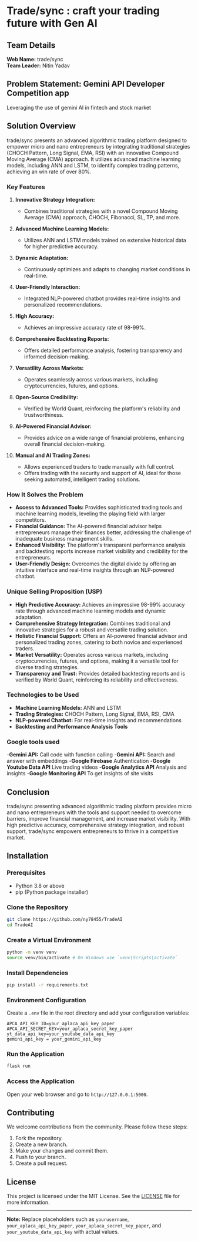 # Trade/sync : craft your trading future with Gen AI

## Team Details
**Web Name:** trade/sync  
**Team Leader:** Nitin Yadav

## Problem Statement: Gemini API Developer Competition app

Leveraging the use of gemini AI in fintech and stock market

## Solution Overview

trade/sync presents an advanced algorithmic trading platform designed to empower micro and nano entrepreneurs by integrating traditional strategies (CHOCH Pattern, Long Signal, EMA, RSI) with an innovative Compound Moving Average (CMA) approach. It utilizes advanced machine learning models, including ANN and LSTM, to identify complex trading patterns, achieving an win rate of over 80%.

### Key Features

1. **Innovative Strategy Integration:**
   - Combines traditional strategies with a novel Compound Moving Average (CMA) approach, CHOCH, Fibonacci, SL, TP, and more.
   
2. **Advanced Machine Learning Models:**
   - Utilizes ANN and LSTM models trained on extensive historical data for higher predictive accuracy.
   
3. **Dynamic Adaptation:**
   - Continuously optimizes and adapts to changing market conditions in real-time.
   
4. **User-Friendly Interaction:**
   - Integrated NLP-powered chatbot provides real-time insights and personalized recommendations.
   
5. **High Accuracy:**
   - Achieves an impressive accuracy rate of 98-99%.
   
6. **Comprehensive Backtesting Reports:**
   - Offers detailed performance analysis, fostering transparency and informed decision-making.
   
7. **Versatility Across Markets:**
   - Operates seamlessly across various markets, including cryptocurrencies, futures, and options.
   
8. **Open-Source Credibility:**
   - Verified by World Quant, reinforcing the platform's reliability and trustworthiness.
   
9. **AI-Powered Financial Advisor:**
   - Provides advice on a wide range of financial problems, enhancing overall financial decision-making.
   
10. **Manual and AI Trading Zones:**
    - Allows experienced traders to trade manually with full control.
    - Offers trading with the security and support of AI, ideal for those seeking automated, intelligent trading solutions.

### How It Solves the Problem

- **Access to Advanced Tools:** Provides sophisticated trading tools and machine learning models, leveling the playing field with larger competitors.
- **Financial Guidance:** The AI-powered financial advisor helps entrepreneurs manage their finances better, addressing the challenge of inadequate business management skills.
- **Enhanced Visibility:** The platform's transparent performance analysis and backtesting reports increase market visibility and credibility for the entrepreneurs.
- **User-Friendly Design:** Overcomes the digital divide by offering an intuitive interface and real-time insights through an NLP-powered chatbot.

### Unique Selling Proposition (USP)

- **High Predictive Accuracy:** Achieves an impressive 98-99% accuracy rate through advanced machine learning models and dynamic adaptation.
- **Comprehensive Strategy Integration:** Combines traditional and innovative strategies for a robust and versatile trading solution.
- **Holistic Financial Support:** Offers an AI-powered financial advisor and personalized trading zones, catering to both novice and experienced traders.
- **Market Versatility:** Operates across various markets, including cryptocurrencies, futures, and options, making it a versatile tool for diverse trading strategies.
- **Transparency and Trust:** Provides detailed backtesting reports and is verified by World Quant, reinforcing its reliability and effectiveness.

### Technologies to be Used

- **Machine Learning Models:** ANN and LSTM
- **Trading Strategies:** CHOCH Pattern, Long Signal, EMA, RSI, CMA
- **NLP-powered Chatbot:** For real-time insights and recommendations
- **Backtesting and Performance Analysis Tools**

### Google tools used

-**Gemini API:** Call code with function calling
-**Gemini API:** Search and answer with embeddings
-**Google Firebase** Authentication
-**Google Youtube Data API** Live trading videos
-**Google Analytics API** Analysis and insights
-**Google Monitoring API** To get insights of site visits

## Conclusion

trade/sync presenting advanced algorithmic trading platform provides micro and nano entrepreneurs with the tools and support needed to overcome barriers, improve financial management, and increase market visibility. With high predictive accuracy, comprehensive strategy integration, and robust support, trade/sync empowers entrepreneurs to thrive in a competitive market.

## Installation

### Prerequisites

- Python 3.8 or above
- pip (Python package installer)

### Clone the Repository

```bash
git clone https://github.com/ny78455/TradeAI
cd TradeAI
```

### Create a Virtual Environment

```bash
python -m venv venv
source venv/bin/activate # On Windows use `venv\Scripts\activate`
```

### Install Dependencies

```bash
pip install -r requirements.txt
```

### Environment Configuration

Create a `.env` file in the root directory and add your configuration variables:

```env
APCA_API_KEY_ID=your_aplaca_api_key_paper
APCA_API_SECRET_KEY=your_aplaca_secret_key_paper
yt_data_api_key=your_youtube_data_api_key
gemini_api_key = your_gemini_api_key
```

### Run the Application

```bash
flask run
```

### Access the Application

Open your web browser and go to `http://127.0.0.1:5000`.

## Contributing

We welcome contributions from the community. Please follow these steps:

1. Fork the repository.
2. Create a new branch.
3. Make your changes and commit them.
4. Push to your branch.
5. Create a pull request.

## License

This project is licensed under the MIT License. See the [LICENSE](LICENSE) file for more information.


---

**Note:** Replace placeholders such as `yourusername`, `your_aplaca_api_key_paper`, `your_aplaca_secret_key_paper`, and `your_youtube_data_api_key` with actual values.
